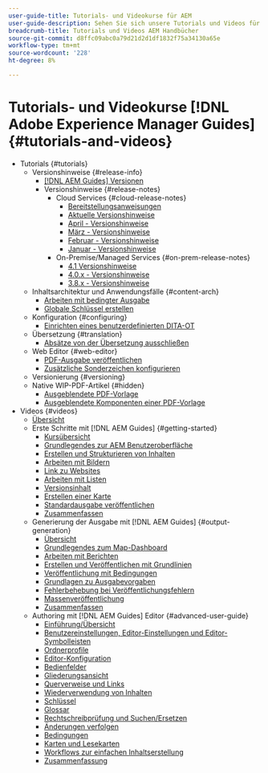 ```yaml
---
user-guide-title: Tutorials- und Videokurse für AEM
user-guide-description: Sehen Sie sich unsere Tutorials und Videos für Adobe Experience Manager-Handbücher an.
breadcrumb-title: Tutorials und Videos AEM Handbücher
source-git-commit: d8ffc09abc0a79d21d2d1df1832f75a34130a65e
workflow-type: tm+mt
source-wordcount: '228'
ht-degree: 8%

---
```



# Tutorials- und Videokurse [!DNL Adobe Experience Manager Guides] {#tutorials-and-videos}

+ Tutorials {#tutorials}
   + Versionshinweise {#release-info}
      + [[!DNL AEM Guides] Versionen](./tutorials/release-info/latest-release-info.md)
      + Versionshinweise {#release-notes}
         + Cloud Services {#cloud-release-notes}
            + [Bereitstellungsanweisungen](./tutorials/release-info/deploy-xml-on-aemaacs.md)
            + [Aktuelle Versionshinweise](./tutorials/release-info/release-notes-2022.5.0.md)
            + [April - Versionshinweise](./tutorials/release-info/release-notes-2022.4.0.md)
            + [März - Versionshinweise](./tutorials/release-info/release-notes-2022.3.0.md)
            + [Februar - Versionshinweise](./tutorials/release-info/release-notes-2022.2.0.md)
            + [Januar - Versionshinweise](./tutorials/release-info/release-notes-2022.1.0.md)
         + On-Premise/Managed Services {#on-prem-release-notes}
            + [4.1 Versionshinweise](./tutorials/release-info/release-notes-4.1.md)
            + [4.0.x - Versionshinweise](https://helpx.adobe.com/xml-documentation-for-experience-manager/release-note/release-notes-xml-documentation-solution-4-0.html)
            + [3.8.x - Versionshinweise](https://helpx.adobe.com/xml-documentation-for-experience-manager/release-note/release-notes-xml-documentation-solution-3-8.html)
   + Inhaltsarchitektur und Anwendungsfälle {#content-arch}
      + [Arbeiten mit bedingter Ausgabe](./tutorials/content-architecture/create-and-use-conditions.md)
      + [Globale Schlüssel erstellen](./tutorials/content-architecture/create-global-keys.md)
   + Konfiguration {#configuring}
      + [Einrichten eines benutzerdefinierten DITA-OT](./tutorials/configuring/setup-a-custom-dita-ot.md)
   + Übersetzung {#translation}
      + [Absätze von der Übersetzung ausschließen](./tutorials/translation/exclude-paragraphs-from-translation.md)
   + Web Editor {#web-editor}
      + [PDF-Ausgabe veröffentlichen](./tutorials/web-editor/native-pdf-web-editor.md)
      + [Zusätzliche Sonderzeichen konfigurieren](./tutorials/web-editor/configure-additional-special-characters.md)
   + Versionierung {#versioning}
   + Native WIP-PDF-Artikel {#hidden}
      + [Ausgeblendete PDF-Vorlage](./tutorials/native-pdf/pdf-template.md)
      + [Ausgeblendete Komponenten einer PDF-Vorlage](./tutorials/native-pdf/components-pdf-template.md)
+ Videos {#videos}
   + [Übersicht](./courses/overview.md)
   + Erste Schritte mit [!DNL AEM Guides] {#getting-started}
      + [Kursübersicht](./courses/course-1/overview.md)
      + [Grundlegendes zur AEM Benutzeroberfläche](./courses/course-1/understanding-the-aem-user-interface.md)
      + [Erstellen und Strukturieren von Inhalten](./courses/course-1/creating-and-structuring-content.md)
      + [Arbeiten mit Bildern](./courses/course-1/working-with-images.md)
      + [Link zu Websites](./courses/course-1/linking-to-websites.md)
      + [Arbeiten mit Listen](./courses/course-1/working-with-lists.md)
      + [Versionsinhalt](./courses/course-1/versioning-content.md)
      + [Erstellen einer Karte](./courses/course-1/creating-a-map.md)
      + [Standardausgabe veröffentlichen](./courses/course-1/publishing-default-output.md)
      + [Zusammenfassen](./courses/course-1/recap.md)
   + Generierung der Ausgabe mit [!DNL AEM Guides] {#output-generation}
      + [Übersicht](./courses/course-2/overview.md)
      + [Grundlegendes zum Map-Dashboard](./courses/course-2/introduction-to-the-map-dashboard.md)
      + [Arbeiten mit Berichten](./courses/course-2/working-with-reports.md)
      + [Erstellen und Veröffentlichen mit Grundlinien](./courses/course-2/creating-and-publishing-with-baselines.md)
      + [Veröffentlichung mit Bedingungen](./courses/course-2/publishing-with-conditions.md)
      + [Grundlagen zu Ausgabevorgaben](./courses/course-2/output-presets.md)
      + [Fehlerbehebung bei Veröffentlichungsfehlern](./courses/course-2/troubleshooting-publishing-errors.md)
      + [Massenveröffentlichung](./courses/course-2/bulk-publishing.md)
      + [Zusammenfassen](./courses/course-2/recap.md)
   + Authoring mit [!DNL AEM Guides] Editor {#advanced-user-guide}
      + [Einführung/Übersicht](./courses/course-3/overview.md)
      + [Benutzereinstellungen, Editor-Einstellungen und Editor-Symbolleisten](./courses/course-3/user-settings-preferences-toolbars.md)
      + [Ordnerprofile](./courses/course-3/folder-profiles.md)
      + [Editor-Konfiguration](./courses/course-3/editor-configuration.md)
      + [Bedienfelder](./courses/course-3/panels.md)
      + [Gliederungsansicht](./courses/course-3/outline-view.md)
      + [Querverweise und Links](./courses/course-3/cross-references-and-links.md)
      + [Wiederverwendung von Inhalten](./courses/course-3/content-reuse.md)
      + [Schlüssel](./courses/course-3/keys.md)
      + [Glossar](./courses/course-3/glossary.md)
      + [Rechtschreibprüfung und Suchen/Ersetzen](./courses/course-3/spell-check.md)
      + [Änderungen verfolgen](./courses/course-3/track-changes.md)
      + [Bedingungen](./courses/course-3/conditions.md)
      + [Karten und Lesekarten](./courses/course-3/maps-and-bookmaps.md)
      + [Workflows zur einfachen Inhaltserstellung](./courses/course-3/simple-content-creation-workflows.md)
      + [Zusammenfassung](./courses/course-3/recap.md)